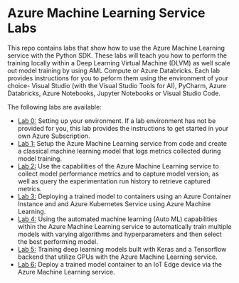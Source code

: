 # Azure Machine Learning Service Labs

This repo contains labs that show how to use the Azure Machine Learning service with the Python SDK. These labs will teach you how to perform the training locally within a Deep Learning Virtual Machine (DLVM) as well scale out model training by using AML Compute or Azure Databricks. Each lab provides instructions for you to peform them using the environment of your choice- Visual Studio (with the Visual Studio Tools for AI), PyCharm, Azure Databricks, Azure Notebooks, Jupyter Notebooks or Visual Studio Code.

The following labs are available:
- [Lab 0:](./lab-0/README.md) Setting up your environment. If a lab environment has not be provided for you, this lab provides the instructions to get started in your own Azure Subscription.
- [Lab 1:](./lab-1/README.md) Setup the Azure Machine Learning service from code and create a classical machine learning model that logs metrics collected during model training.
- [Lab 2:](./lab-2/README.md) Use the capabilities of the Azure Machine Learning service to collect model performance metrics and to capture model version, as well as query the experimentation run history to retrieve captured metrics. 
- [Lab 3:](./lab-3/README.md) Deploying a trained model to containers using an Azure Container Instance and and Azure Kubernetes Service using Azure Machine Learning.
- [Lab 4:](./lab-4/README.md) Using the automated machine learning (Auto ML) capabilities within the Azure Machine Learning service to automatically train multiple models with varying algorithms and hyperparameters and then select the best performing model.
- [Lab 5:](./lab-5/README.md)  Training deep learning models built with Keras and a Tensorflow backend that utilize GPUs with the Azure Machine Learning service.
- [Lab 6:](./lab-6/README.md) Deploy a trained model container to an IoT Edge device via the Azure Machine Learning service.
